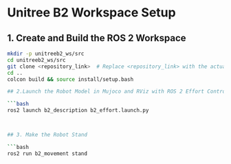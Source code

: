 
# Unitree B2 Workspace Setup

## 1. Create and Build the ROS 2 Workspace

```bash
mkdir -p unitreeb2_ws/src
cd unitreeb2_ws/src
git clone <repository_link>  # Replace <repository_link> with the actual repository URL
cd ..
colcon build && source install/setup.bash

## 2.Launch the Robot Model in Mujoco and RViz with ROS 2 Effort Controller

```bash
ros2 launch b2_description b2_effort.launch.py



## 3. Make the Robot Stand

```bash
ros2 run b2_movement stand

